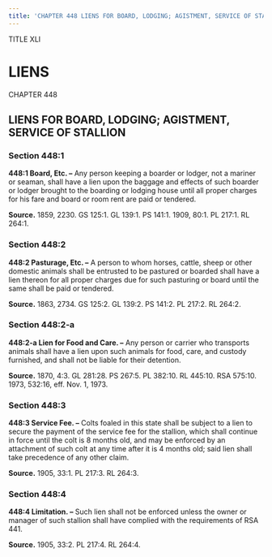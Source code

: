 ```yaml
---
title: 'CHAPTER 448 LIENS FOR BOARD, LODGING; AGISTMENT, SERVICE OF STALLION'
---
```


TITLE XLI
                                             
LIENS
==========

CHAPTER 448
                                             
LIENS FOR BOARD, LODGING; AGISTMENT, SERVICE OF STALLION
--------------------------------------------------------

### Section 448:1

 **448:1 Board, Etc. –** Any person keeping a boarder or lodger, not
a mariner or seaman, shall have a lien upon the baggage and effects of
such boarder or lodger brought to the boarding or lodging house until
all proper charges for his fare and board or room rent are paid or
tendered.

**Source.** 1859, 2230. GS 125:1. GL 139:1. PS 141:1. 1909, 80:1. PL
217:1. RL 264:1.

### Section 448:2

 **448:2 Pasturage, Etc. –** A person to whom horses, cattle, sheep
or other domestic animals shall be entrusted to be pastured or boarded
shall have a lien thereon for all proper charges due for such pasturing
or board until the same shall be paid or tendered.

**Source.** 1863, 2734. GS 125:2. GL 139:2. PS 141:2. PL 217:2. RL
264:2.

### Section 448:2-a

 **448:2-a Lien for Food and Care. –** Any person or carrier who
transports animals shall have a lien upon such animals for food, care,
and custody furnished, and shall not be liable for their detention.

**Source.** 1870, 4:3. GL 281:28. PS 267:5. PL 382:10. RL 445:10. RSA
575:10. 1973, 532:16, eff. Nov. 1, 1973.

### Section 448:3

 **448:3 Service Fee. –** Colts foaled in this state shall be subject
to a lien to secure the payment of the service fee for the stallion,
which shall continue in force until the colt is 8 months old, and may be
enforced by an attachment of such colt at any time after it is 4 months
old; said lien shall take precedence of any other claim.

**Source.** 1905, 33:1. PL 217:3. RL 264:3.

### Section 448:4

 **448:4 Limitation. –** Such lien shall not be enforced unless the
owner or manager of such stallion shall have complied with the
requirements of RSA 441.

**Source.** 1905, 33:2. PL 217:4. RL 264:4.
